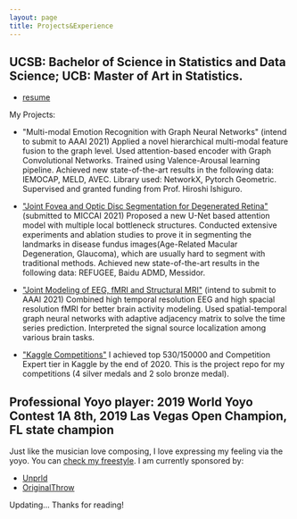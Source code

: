 ```yaml
---
layout: page
title: Projects&Experience
---
```


## UCSB: Bachelor of Science in Statistics and Data Science; UCB: Master of Art in Statistics. 

* [resume](https://github.com/44Shu/shuyun/blob/gh-pages/Shuyun_s_CV.pdf)

My Projects:

  * "Multi-modal Emotion Recognition with Graph Neural Networks" (intend to submit to AAAI 2021)
  Applied a novel hierarchical multi-modal feature fusion to the graph level. Used attention-based encoder with Graph Convolutional Networks. Trained using Valence-Arousal learning pipeline. Achieved new state-of-the-art results in the following data: IEMOCAP, MELD, AVEC. Library used: NetworkX, Pytorch Geometric. Supervised and granted funding from Prof. Hiroshi Ishiguro.
  
  * ["Joint Fovea and Optic Disc Segmentation for Degenerated Retina"](http://bionicvisionlab.org/authors/tang_shuyun/) (submitted to MICCAI 2021)
  Proposed a new U-Net based attention model with multiple local bottleneck structures. Conducted extensive experiments and ablation studies to prove it in segmenting the landmarks in disease fundus images(Age-Related Macular Degeneration, Glaucoma), which are usually hard to segment with traditional methods. Achieved new state-of-the-art results in the following data: REFUGEE, Baidu ADMD, Messidor.

  * ["Joint Modeling of EEG, fMRI and Structural MRI"](https://dynamo.cs.ucsb.edu/people/tang-0) (intend to submit to AAAI 2021)
  Combined high temporal resolution EEG and high spacial resolution fMRI for better brain activity modeling. Used spatial-temporal graph neural networks with adaptive adjacency matrix to solve the time series prediction. Interpreted the signal source localization among various brain tasks.
  
  * ["Kaggle Competitions"](https://github.com/44Shu/Kaggle-Solutions)
  I achieved top 530/150000 and Competition Expert tier in Kaggle by the end of 2020. This is the project repo for my competitions (4 silver medals and 2 solo bronze medal).

<!--   * ["SSH Port 22 Hacker Passwords Pattern"](https://github.com/44Shu/ssh-readme)
  This project determines the password’s security by comparing its patterns within the dataset using the K-means clustering process to sort out 8 clusters and finding out their corresponded central passwords(the medoids). We present our results in a visualized distance comparison to the 8 medoids through the use of Damerau–Levenshtein distance and Hamming Distance. -->
  
  
  
## Professional Yoyo player: 2019 World Yoyo Contest 1A 8th, 2019 Las Vegas Open Champion, FL state champion 

  Just like the musician love composing, I love expressing my feeling via the yoyo. You can [check my freestyle](https://www.youtube.com/watch?v=HhJy80GyWog&t=1s).
  I am currently sponsored by:
  * [Unprld](http://www.unprld.com/)
  * [OriginalThrow](https://shop.yoyoexpert.com/collections/original-throw)


Updating...
Thanks for reading!

